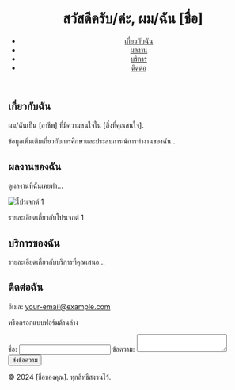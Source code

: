 <!DOCTYPE html>
<html lang="th">
<head>
    <meta charset="UTF-8">
    <meta name="viewport" content="width=device-width, initial-scale=1.0">
    <title>เว็บไซต์แนะนำตัวเอง</title>
    <link rel="stylesheet" href="styles.css">
</head>
<body>
    <header>
        <h1>สวัสดีครับ/ค่ะ, ผม/ฉัน [ชื่อ]</h1>
        <nav>
            <ul>
                <li><a href="#about">เกี่ยวกับฉัน</a></li>
                <li><a href="#portfolio">ผลงาน</a></li>
                <li><a href="#services">บริการ</a></li>
                <li><a href="#contact">ติดต่อ</a></li>
            </ul>
        </nav>
    </header>
    <section id="about">
        <h2>เกี่ยวกับฉัน</h2>
        <p>ผม/ฉันเป็น [อาชีพ] ที่มีความสนใจใน [สิ่งที่คุณสนใจ].</p>
        <p>ข้อมูลเพิ่มเติมเกี่ยวกับการศึกษาและประสบการณ์การทำงานของฉัน...</p>
    </section>
    <section id="portfolio">
        <h2>ผลงานของฉัน</h2>
        <p>ดูผลงานที่ฉันเคยทำ...</p>
        <div class="portfolio-item">
            <img src="project1.jpg" alt="โปรเจกต์ 1">
            <p>รายละเอียดเกี่ยวกับโปรเจกต์ 1</p>
        </div>
    </section>
    <section id="services">
        <h2>บริการของฉัน</h2>
        <p>รายละเอียดเกี่ยวกับบริการที่คุณเสนอ...</p>
    </section>
    <section id="contact">
        <h2>ติดต่อฉัน</h2>
        <p>อีเมล: <a href="mailto:your-email@example.com">your-email@example.com</a></p>
        <p>หรือกรอกแบบฟอร์มด้านล่าง</p>
        <form action="submit_form.php" method="post">
            <label for="name">ชื่อ:</label>
            <input type="text" id="name" name="name">
            <label for="message">ข้อความ:</label>
            <textarea id="message" name="message"></textarea>
            <button type="submit">ส่งข้อความ</button>
        </form>
    </section>
    <footer>
        <p>&copy; 2024 [ชื่อของคุณ]. ทุกสิทธิ์สงวนไว้.</p>
    </footer>
</body>
</html>
